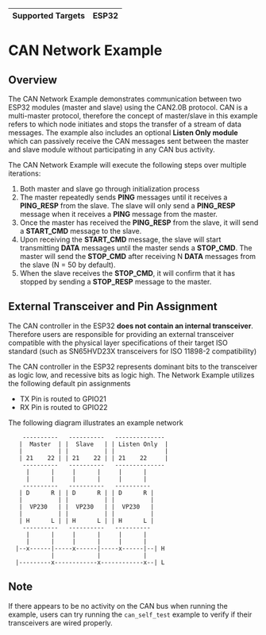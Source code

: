 | Supported Targets | ESP32 |
| ----------------- | ----- |

# CAN Network Example

## Overview
The CAN Network Example demonstrates communication between two ESP32 modules (master 
and slave) using the CAN2.0B protocol. CAN is a multi-master protocol, therefore 
the concept of master/slave in this example refers to which node initiates
and stops the transfer of a stream of data messages. The example also includes 
an optional  **Listen Only module** which can passively receive the CAN messages
sent between the master and slave module without participating in any CAN bus activity.

The CAN Network Example will execute the following steps over multiple iterations:

1. Both master and slave go through initialization process
2. The master repeatedly sends **PING** messages until it receives a **PING_RESP**
from the slave. The slave will only send a **PING_RESP** message when it receives
a **PING** message from the master.
3. Once the master has received the **PING_RESP** from the slave, it will send a 
**START_CMD** message to the slave.
4. Upon receiving the **START_CMD** message, the slave will start transmitting 
**DATA** messages until the master sends a **STOP_CMD**. The master will send
the **STOP_CMD** after receiving N **DATA** messages from the slave (N = 50 by 
default).
5. When the slave receives the **STOP_CMD**, it will confirm that it has stopped
by sending a **STOP_RESP** message to the master. 

## External Transceiver and Pin Assignment
The CAN controller in the ESP32 **does not contain an internal transceiver**.
Therefore users are responsible for providing an external transceiver compatible
with the physical layer specifications of their target ISO standard (such as 
SN65HVD23X transceivers for ISO 11898-2 compatibility)

The CAN controller in the ESP32 represents dominant bits to the transceiver as 
logic low, and recessive bits as logic high. The Network Example utilizes the 
following default pin assignments

* TX Pin is routed to GPIO21
* RX Pin is routed to GPIO22

The following diagram illustrates an example network

~~~~
    ----------   ----------   --------------  
   |  Master  | |  Slave   | | Listen Only  | 
   |          | |          | |              | 
   | 21    22 | | 21    22 | | 21    22     | 
    ----------   ----------   --------------  
     |      |     |      |     |      |   
     |      |     |      |     |      |   
    ----------   ----------   ----------  
   | D      R | | D      R | | D      R | 
   |          | |          | |          | 
   |  VP230   | |  VP230   | |  VP230   | 
   |          | |          | |          | 
   | H      L | | H      L | | H      L | 
    ----------   ----------   ----------  
     |      |     |      |     |      |   
     |      |     |      |     |      |   
  |--x------|-----x------|-----x------|--| H
            |            |            |
  |---------x------------x------------x--| L

~~~~

## Note
If there appears to be no activity on the CAN bus when running the example, users
can try running the `can_self_test` example to verify if their transceivers are
wired properly.